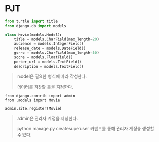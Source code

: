 # PJT 

```python
from turtle import title
from django.db import models

class Movie(models.Model):
    title = models.CharField(max_length=20)
    audience = models.IntegerField()
    release_date = models.DateField()
    genre = models.CharField(max_length=30)
    score = models.FloatField()
    poster_url = models.TextField()
    description = models.TextField()
```

> model은 필요한 형식에 따라 작성한다.
>
> 데이터를 저장할 틀을 지정한다.



```
from django.contrib import admin
from .models import Movie

admin.site.register(Movie)
```

> admin은 관리자 계정을 지칭한다.
>
> python manage.py createsuperuser 커맨드를 통해 관리자 계정을 생성할 수 있다.
